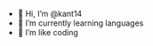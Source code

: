 - 👋 Hi, I’m @kant14
- 🌱 I’m currently learning languages 
- 💞️ I’m like coding
<!---
kant14/kant14 is a ✨ special ✨ repository because its `README.md` (this file) appears on your GitHub profile.
You can click the Preview link to take a look at your changes.
--->
